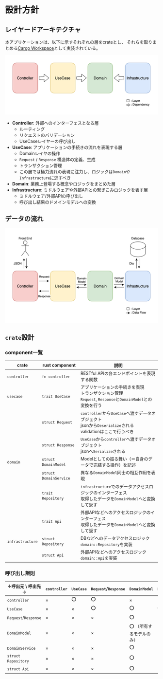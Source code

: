 # 設計方針

## レイヤードアーキテクチャ

本アプリケーションは、以下に示すそれぞれの層をcrateとし、
それらを取りまとめる[Cargo Workspace](https://doc.rust-lang.org/book/ch14-03-cargo-workspaces.html)として実装されている。

![](./figs/layered_architecture.png)

* **Controller**: 外部へのインターフェスとなる層
  * ルーティング
  * リクエストのバリデーション
  * UseCaseレイヤーの呼び出し
* **UseCase**: アプリケーションの手続きの流れを表現する層
  * Domainレイヤの操作
  * `Request` / `Response` 構造体の定義、生成
  * トランザクション管理
  * この層では極力流れの表現に注力し、ロジックは`Domain`や`Infrastructure`に逃すべき
* **Domain**: 業務上登場する概念やロジックをまとめた層
* **Infrastructure**: ミドルウェアや外部APIとの繋ぎこみロジックを表す層
  * ミドルウェア/外部APIの呼び出し
  * 呼び出し結果のドメインモデルへの変換


## データの流れ
![](./figs/data_flow.png)


## `crate`設計
### component一覧
| crate            | rust component         | 説明 |
| ---------------- | ---------------------- | --- |
| `controller`     | `fn controller`        | RESTful APIの各エンドポイントを表現する関数 |
| `usecase`        | `trait UseCase`        | アプリケーションの手続きを表現 <br> トランザクション管理 <br> `Request`, `Response`と`DomainModel`との変換を行う |
|                  | `struct Request`       | `controller`から`UseCase`へ渡すデータオブジェクト <br> jsonから`Deserialize`される <br> validationはここで行うべき |
|                  | `struct Response`      | `UseCase`から`controller`へ渡すデータオブジェクト <br> jsonへ`Serialize`される |
| `domain`         | `struct DomainModel`   | Modelとしての振る舞い（＝自身のデータで完結する操作）を記述 |
|                  | `struct DomainService` | 異なる`DomainModel`同士の相互作用を表現 |
|                  | `trait Repository`     | `infrastructure`でのデータアクセスロジックのインターフェス <br> 取得したデータを`DomainModel`へと変換して返す |
|                  | `trait Api`            | 外部APIなどへのアクセスロジックのインターフェス <br> 取得したデータを`DomainModel`へと変換して返す |
| `infrastructure` | `struct Repository`    | DBなどへのデータアクセスロジック <br> `domain::Repository`を実装 |
|                  | `struct Api`           | 外部APIなどへのアクセスロジック <br> `domain::Api`を実装 |

### 呼び出し規則
| ↓呼出元 \ 呼出先→      | `controller` | `UseCase` | `Request`/`Response` | `DomainModel` | `DomainService` | `trait Repository` | `trait Api` |
| -------------------  | --- | --- | --- | --- | --- | --- | --- |
| `controller`         | × | ⭕️ | ⭕️ | × | × | × | × |
| `UseCase`            | × | × | ⭕️ | ⭕️ | ⭕️ | ⭕️ | ⭕️ |
| `Request`/`Response` | × | × | × | ⭕️ | × | × | × |
| `DomainModel`        | × | × | × | ⭕️ （所有するモデルのみ） | × | × | × |
| `DomainService`      | × | × | × | ⭕️ | × | × | × |
| `struct Repository`  | × | × | × | ⭕️ | × | ⭕️ | × |
| `struct Api`         | × | × | × | ⭕️ | × | × | ⭕️ |
